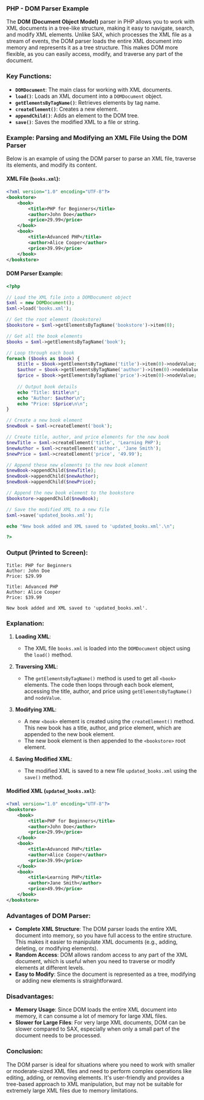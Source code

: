 ### PHP - DOM Parser Example

The **DOM (Document Object Model)** parser in PHP allows you to work with XML documents in a tree-like structure, making it easy to navigate, search, and modify XML elements. Unlike SAX, which processes the XML file as a stream of events, the DOM parser loads the entire XML document into memory and represents it as a tree structure. This makes DOM more flexible, as you can easily access, modify, and traverse any part of the document.

### Key Functions:
- **`DOMDocument`**: The main class for working with XML documents.
- **`load()`**: Loads an XML document into a `DOMDocument` object.
- **`getElementsByTagName()`**: Retrieves elements by tag name.
- **`createElement()`**: Creates a new element.
- **`appendChild()`**: Adds an element to the DOM tree.
- **`save()`**: Saves the modified XML to a file or string.

### Example: Parsing and Modifying an XML File Using the DOM Parser

Below is an example of using the DOM parser to parse an XML file, traverse its elements, and modify its content.

#### XML File (`books.xml`):
```xml
<?xml version="1.0" encoding="UTF-8"?>
<bookstore>
    <book>
        <title>PHP for Beginners</title>
        <author>John Doe</author>
        <price>29.99</price>
    </book>
    <book>
        <title>Advanced PHP</title>
        <author>Alice Cooper</author>
        <price>39.99</price>
    </book>
</bookstore>
```

#### DOM Parser Example:

```php
<?php

// Load the XML file into a DOMDocument object
$xml = new DOMDocument();
$xml->load('books.xml');

// Get the root element (bookstore)
$bookstore = $xml->getElementsByTagName('bookstore')->item(0);

// Get all the book elements
$books = $xml->getElementsByTagName('book');

// Loop through each book
foreach ($books as $book) {
    $title = $book->getElementsByTagName('title')->item(0)->nodeValue;
    $author = $book->getElementsByTagName('author')->item(0)->nodeValue;
    $price = $book->getElementsByTagName('price')->item(0)->nodeValue;
    
    // Output book details
    echo "Title: $title\n";
    echo "Author: $author\n";
    echo "Price: $$price\n\n";
}

// Create a new book element
$newBook = $xml->createElement('book');

// Create title, author, and price elements for the new book
$newTitle = $xml->createElement('title', 'Learning PHP');
$newAuthor = $xml->createElement('author', 'Jane Smith');
$newPrice = $xml->createElement('price', '49.99');

// Append these new elements to the new book element
$newBook->appendChild($newTitle);
$newBook->appendChild($newAuthor);
$newBook->appendChild($newPrice);

// Append the new book element to the bookstore
$bookstore->appendChild($newBook);

// Save the modified XML to a new file
$xml->save('updated_books.xml');

echo "New book added and XML saved to 'updated_books.xml'.\n";

?>
```

### Output (Printed to Screen):
```text
Title: PHP for Beginners
Author: John Doe
Price: $29.99

Title: Advanced PHP
Author: Alice Cooper
Price: $39.99

New book added and XML saved to 'updated_books.xml'.
```

### Explanation:

1. **Loading XML**: 
   - The XML file `books.xml` is loaded into the `DOMDocument` object using the `load()` method.
   
2. **Traversing XML**:
   - The `getElementsByTagName()` method is used to get all `<book>` elements. The code then loops through each book element, accessing the title, author, and price using `getElementsByTagName()` and `nodeValue`.
   
3. **Modifying XML**:
   - A new `<book>` element is created using the `createElement()` method. This new book has a title, author, and price element, which are appended to the new book element.
   - The new book element is then appended to the `<bookstore>` root element.

4. **Saving Modified XML**:
   - The modified XML is saved to a new file `updated_books.xml` using the `save()` method.

#### Modified XML (`updated_books.xml`):

```xml
<?xml version="1.0" encoding="UTF-8"?>
<bookstore>
    <book>
        <title>PHP for Beginners</title>
        <author>John Doe</author>
        <price>29.99</price>
    </book>
    <book>
        <title>Advanced PHP</title>
        <author>Alice Cooper</author>
        <price>39.99</price>
    </book>
    <book>
        <title>Learning PHP</title>
        <author>Jane Smith</author>
        <price>49.99</price>
    </book>
</bookstore>
```

### Advantages of DOM Parser:
- **Complete XML Structure**: The DOM parser loads the entire XML document into memory, so you have full access to the entire structure. This makes it easier to manipulate XML documents (e.g., adding, deleting, or modifying elements).
- **Random Access**: DOM allows random access to any part of the XML document, which is useful when you need to traverse or modify elements at different levels.
- **Easy to Modify**: Since the document is represented as a tree, modifying or adding new elements is straightforward.

### Disadvantages:
- **Memory Usage**: Since DOM loads the entire XML document into memory, it can consume a lot of memory for large XML files.
- **Slower for Large Files**: For very large XML documents, DOM can be slower compared to SAX, especially when only a small part of the document needs to be processed.

### Conclusion:
The DOM parser is ideal for situations where you need to work with smaller or moderate-sized XML files and need to perform complex operations like editing, adding, or removing elements. It's user-friendly and provides a tree-based approach to XML manipulation, but may not be suitable for extremely large XML files due to memory limitations.
